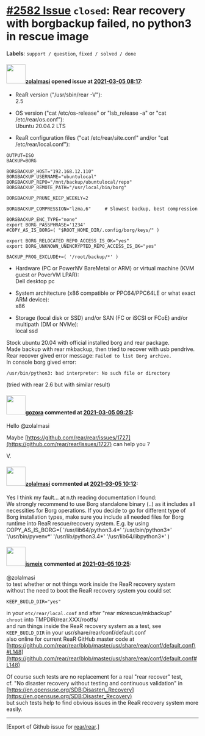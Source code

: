 [\#2582 Issue](https://github.com/rear/rear/issues/2582) `closed`: Rear recovery with borgbackup failed, no python3 in rescue image
===================================================================================================================================

**Labels**: `support / question`, `fixed / solved / done`

#### <img src="https://avatars.githubusercontent.com/u/45091624?v=4" width="50">[zolalmasi](https://github.com/zolalmasi) opened issue at [2021-03-05 08:17](https://github.com/rear/rear/issues/2582):

-   ReaR version ("/usr/sbin/rear -V"):  
    2.5

-   OS version ("cat /etc/os-release" or "lsb\_release -a" or "cat
    /etc/rear/os.conf"):  
    Ubuntu 20.04.2 LTS

-   ReaR configuration files ("cat /etc/rear/site.conf" and/or "cat
    /etc/rear/local.conf"):

<!-- -->

    OUTPUT=ISO
    BACKUP=BORG

    BORGBACKUP_HOST="192.168.12.110"
    BORGBACKUP_USERNAME="ubuntulocal"
    BORGBACKUP_REPO="/mnt/backup/ubuntulocal/repo"
    BORGBACKUP_REMOTE_PATH="/usr/local/bin/borg"

    BORGBACKUP_PRUNE_KEEP_WEEKLY=2

    BORGBACKUP_COMPRESSION="lzma,6"     # Slowest backup, best compression

    BORGBACKUP_ENC_TYPE="none"
    export BORG_PASSPHRASE='1234'
    #COPY_AS_IS_BORG=( "$ROOT_HOME_DIR/.config/borg/keys/" )

    export BORG_RELOCATED_REPO_ACCESS_IS_OK="yes"
    export BORG_UNKNOWN_UNENCRYPTED_REPO_ACCESS_IS_OK="yes"

    BACKUP_PROG_EXCLUDE+=( '/root/backup/*' )

-   Hardware (PC or PowerNV BareMetal or ARM) or virtual machine (KVM
    guest or PoverVM LPAR):  
    Dell desktop pc

-   System architecture (x86 compatible or PPC64/PPC64LE or what exact
    ARM device):  
    x86

-   Storage (local disk or SSD) and/or SAN (FC or iSCSI or FCoE) and/or
    multipath (DM or NVMe):  
    local ssd

Stock ubuntu 20.04 with official installed borg and rear package.  
Made backup with rear mkbackup, then tried to recover with usb
pendrive.  
Rear recover gived error message: `Failed to list Borg archive.`  
In console borg gived error:

    /usr/bin/python3: bad interpreter: No such file or directory

(tried with rear 2.6 but with similar result)

#### <img src="https://avatars.githubusercontent.com/u/12116358?u=1c5ba9dcee5ca3082f03029a7fbe647efd30eb49&v=4" width="50">[gozora](https://github.com/gozora) commented at [2021-03-05 09:25](https://github.com/rear/rear/issues/2582#issuecomment-791290103):

Hello @zolalmasi

Maybe
[https://github.com/rear/rear/issues/1727](https://github.com/rear/rear/issues/1727)
can help you ?

V.

#### <img src="https://avatars.githubusercontent.com/u/45091624?v=4" width="50">[zolalmasi](https://github.com/zolalmasi) commented at [2021-03-05 10:12](https://github.com/rear/rear/issues/2582#issuecomment-791320065):

Yes I think my fault... at n.th reading documentation I found:  
We strongly recommend to use Borg standalone binary (..) as it includes
all necessities for Borg operations. If you decide to go for different
type of Borg installation types, make sure you include all needed files
for Borg runtime into ReaR rescue/recovery system. E.g. by using
COPY\_AS\_IS\_BORG=( '/usr/lib64/python3.4\*' '/usr/bin/python3\*'
'/usr/bin/pyvenv\*' '/usr/lib/python3.4\*' '/usr/lib64/libpython3\*' )

#### <img src="https://avatars.githubusercontent.com/u/1788608?u=925fc54e2ce01551392622446ece427f51e2f0ce&v=4" width="50">[jsmeix](https://github.com/jsmeix) commented at [2021-03-05 10:25](https://github.com/rear/rear/issues/2582#issuecomment-791327232):

@zolalmasi  
to test whether or not things work inside the ReaR recovery system  
without the need to boot the ReaR recovery system you could set

    KEEP_BUILD_DIR="yes"

in your `etc/rear/local.conf` and after "rear mkrescue/mkbackup"  
`chroot` into TMPDIR/rear.XXX/rootfs/  
and run things inside the ReaR recovery system as a test, see  
`KEEP_BUILD_DIR` in your usr/share/rear/conf/default.conf  
also online for current ReaR GitHub master code at  
[https://github.com/rear/rear/blob/master/usr/share/rear/conf/default.conf\#L148](https://github.com/rear/rear/blob/master/usr/share/rear/conf/default.conf#L148)

Of course such tests are no replacement for a real "rear recover"
test,  
cf. "No disaster recovery without testing and continuous validation"
in  
[https://en.opensuse.org/SDB:Disaster\_Recovery](https://en.opensuse.org/SDB:Disaster_Recovery)  
but such tests help to find obvious issues in the ReaR recovery system
more easily.

------------------------------------------------------------------------

\[Export of Github issue for
[rear/rear](https://github.com/rear/rear).\]
